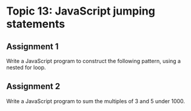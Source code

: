 # Topic 13: JavaScript jumping statements

## Assignment 1

Write a JavaScript program to construct the following pattern, using a nested for loop.

## Assignment 2

Write a JavaScript program to sum the multiples of 3 and 5 under 1000.
